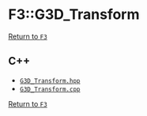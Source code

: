 # F3::G3D_Transform

[Return to `F3`](/docs/F3.md)

## C++

- [`G3D_Transform.hpp`](/c++/include/G3D_Transform.hpp)
- [`G3D_Transform.cpp`](/c++/source/G3D_Transform.cpp)

[Return to `F3`](/docs/F3.md)